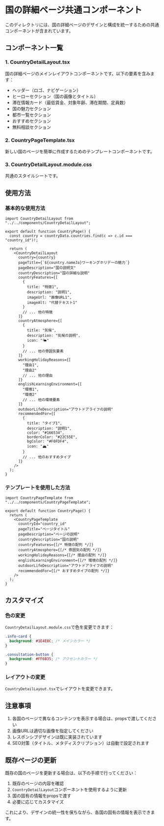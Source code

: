 # 国の詳細ページ共通コンポーネント

このディレクトリには、国の詳細ページのデザインと構成を統一するための共通コンポーネントが含まれています。

## コンポーネント一覧

### 1. CountryDetailLayout.tsx
国の詳細ページのメインレイアウトコンポーネントです。以下の要素を含みます：
- ヘッダー（ロゴ、ナビゲーション）
- ヒーローセクション（国の画像とタイトル）
- 滞在情報カード（最低賃金、対象年齢、滞在期間、定員数）
- 国の魅力セクション
- 都市一覧セクション
- おすすめセクション
- 無料相談セクション

### 2. CountryPageTemplate.tsx
新しい国のページを簡単に作成するためのテンプレートコンポーネントです。

### 3. CountryDetailLayout.module.css
共通のスタイルシートです。

## 使用方法

### 基本的な使用方法

```tsx
import CountryDetailLayout from "../../components/CountryDetailLayout";

export default function CountryPage() {
  const country = countryData.countries.find(c => c.id === "country_id")!;
  
  return (
    <CountryDetailLayout
      country={country}
      pageTitle={`${country.nameJa}ワーキングホリデーの魅力`}
      pageDescription="国の説明文"
      countryDescription="国の詳細な説明"
      countryFeatures={[
        {
          title: "特徴1",
          description: "説明1",
          imageUrl: "画像URL1",
          imageAlt: "代替テキスト1"
        }
        // ... 他の特徴
      ]}
      countryAtmosphere={[
        {
          title: "気候",
          description: "気候の説明",
          icon: "🌤️"
        }
        // ... 他の雰囲気要素
      ]}
      workingHolidayReasons={[
        "理由1",
        "理由2"
        // ... 他の理由
      ]}
      englishLearningEnvironment={[
        "環境1",
        "環境2"
        // ... 他の環境要素
      ]}
      outdoorLifeDescription="アウトドアライフの説明"
      recommendedFor={[
        {
          title: "タイプ1",
          description: "説明1",
          color: "#166534",
          borderColor: "#22C55E",
          bgColor: "#F0FDF4",
          icon: "🏔️"
        }
        // ... 他のおすすめタイプ
      ]}
    />
  );
}
```

### テンプレートを使用した方法

```tsx
import CountryPageTemplate from "../../components/CountryPageTemplate";

export default function CountryPage() {
  return (
    <CountryPageTemplate
      countryId="country_id"
      pageTitle="ページタイトル"
      pageDescription="ページの説明"
      countryDescription="国の説明"
      countryFeatures={[/* 特徴の配列 */]}
      countryAtmosphere={[/* 雰囲気の配列 */]}
      workingHolidayReasons={[/* 理由の配列 */]}
      englishLearningEnvironment={[/* 環境の配列 */]}
      outdoorLifeDescription="アウトドアライフの説明"
      recommendedFor={[/* おすすめタイプの配列 */]}
    />
  );
}
```

## カスタマイズ

### 色の変更
`CountryDetailLayout.module.css`で色を変更できます：

```css
.info-card {
  background: #1E4E8C; /* メインカラー */
}

.consultation-button {
  background: #FF6B35; /* アクセントカラー */
}
```

### レイアウトの変更
`CountryDetailLayout.tsx`でレイアウトを変更できます。

## 注意事項

1. 各国のページで異なるコンテンツを表示する場合は、propsで渡してください
2. 画像URLは適切な画像を指定してください
3. レスポンシブデザインは既に実装されています
4. SEO対策（タイトル、メタディスクリプション）は自動で設定されます

## 既存ページの更新

既存の国のページを更新する場合は、以下の手順で行ってください：

1. 既存のページの内容を確認
2. `CountryDetailLayout`コンポーネントを使用するように更新
3. 国の固有の情報をpropsで渡す
4. 必要に応じてカスタマイズ

これにより、デザインの統一性を保ちながら、各国の固有の情報を表示できます。 